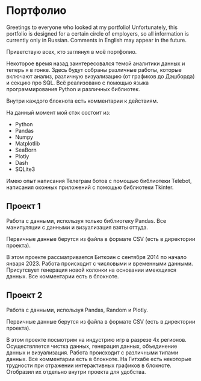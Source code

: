 # Портфолио

Greetings to everyone who looked at my portfolio! 
Unfortunately, this portfolio is designed for a certain circle of employers, so all information is currently only in Russian. Comments in English may appear in the future.

Приветствую всех, кто заглянул в моё портфолио.

Некоторое время назад заинтересовался темой аналитики данных и теперь я в гонке.
Здесь будут собраны различные работы, которые включают анализ, различную визуализацию (от графиков до Дэшборда) и секцию про SQL.
Всё реализовано с помощью языка программирования Python и различных библиотек.

Внутри каждого блокнота есть комментарии к действиям.

На данный момент мой стэк состоит из:
- Python
- Pandas
- Numpy
- Matplotlib
- SeaBorn
- Plotly
- Dash
- SQLite3

Имею опыт написания Телеграм ботов с помощью библиотеки Telebot, написания оконных приложений с помощью библиотеки Tkinter.


## Проект 1

Работа с данными, используя только библиотеку Pandas.
Все манипуляции с данными и визуализация взяты оттуда.

Первичные данные берутся из файла в формате CSV (есть в директории проекта). 

В этом проекте рассматривается Биткоин с сентября 2014 по начало января 2023. Работа происходит с числовыми и временными данными.
Присутсвует генерация новой колонки на основании имеющихся данных.
Все комментарии есть в блокноте.


## Проект 2

Работа с данными, используя Pandas, Random и Plotly.

Первичные данные берутся из файла в формате CSV (есть в директории проекта).

В этом проекте посмотрим на индустрию игр в разрезе 4х регионов.
Осуществляется чистка данных, генерация данных, объединение данных и визуализация. Работа происходит с различными типами данных.
Все комментарии есть в блокноте.
На Гитхабе есть некоторые трудности при отражении интерактивных графиков в блокноте. Отобразил их отдельно внутри проекта для удобства.
